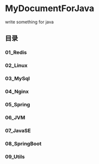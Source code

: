 # MyDocumentForJava
write something for java 
## 目录

### 01_Redis

### 02_Linux

### 03_MySql

### 04_Nginx

### 05_Spring

### 06_JVM

### 07_JavaSE

### 08_SpringBoot

### 09_Utils
